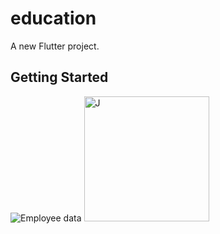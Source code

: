 # education

A new Flutter project.

## Getting Started


<img src="assets/readme_images/employee.png" alt="Employee data" title="Employee Data title">
<img src="assets/readme_images/employee.png" alt="J" width="200"/>